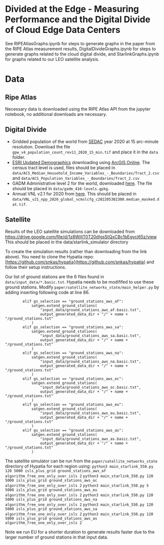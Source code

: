 # Divided at the Edge - Measuring Performance and the Digital Divide of Cloud Edge Data Centers

See RIPEAtlasGraphs.ipynb for steps to generate graphs in the paper from the RIPE Atlas measurement results, DigitalDivideGraphs.ipynb for steps to generate graphs related to the cloud digital divide, and StarlinkGraphs.ipynb for graphs related to our LEO satellite analysis.

# Data

## Ripe Atlas

Necessary data is downloaded using the RIPE Atlas API from the jupyter notebook, no additional downloads are necessary.

## Digital Divide

- Gridded population of the world from [SEDAC](https://sedac.ciesin.columbia.edu/data/set/gpw-v4-population-count-rev11) year 2020 at 15 arc-minute resolution. Download the file `gpw_v4_population_count_rev11_2020_15_min.tif` and place it in the `data` folder.
- [ESRI Updated Demographics](https://doc.arcgis.com/en/esri-demographics/latest/regional-data/updated-demographics.htm) downloading using [ArcGIS Online](https://www.arcgis.com/index.html). The census tract level is used, files should be placed in `data/ACS_Median_Household_Income_Variables_-_Boundaries/Tract_2.csv` and `data/ACS_Population_Variables_-_Boundaries/Tract_2.csv`
- GADM Administrative level 2 for the world, downloaded [here](https://www.gadm.org/data.html). The file should be placed in `data/gadm_410-levels.gpkg`.
- Annual VNL v2.1 for 2020 from [here](https://eogdata.mines.edu/nighttime_light/annual/v21/). This should be placed in `data/VNL_v21_npp_2020_global_vcmslcfg_c202205302300.median_masked.dat.tif`.

## Satellite

Results of the LEO satellite simulations can be downloaded from https://drive.google.com/file/d/1z8WjIIT0T20dIgsStQxCBc1bEgvcj65z/view This should be placed in the data/starlink_simulator directory

To create the simulation results (rather than downloading from the link above). You need to clone the Hypatia repo: [https://github.com/snkas/hypatia](https://github.com/snkas/hypatia) and follow their setup instructions.

Our list of ground stations are the 6 files found in `data/input_data/*.basic.txt`. Hypatia needs to be modififed to use these ground stations. Modify `paper/satellite_networks_state/main_helper.py` by adding inserting following code at line 86.

```
        elif gs_selection == "ground_stations_aws_af":
            satgen.extend_ground_stations(
                "input_data/ground_stations_aws_af.basic.txt",
                output_generated_data_dir + "/" + name + "/ground_stations.txt"
            )
        elif gs_selection == "ground_stations_aws_sa":
            satgen.extend_ground_stations(
                "input_data/ground_stations_aws_sa.basic.txt",
                output_generated_data_dir + "/" + name + "/ground_stations.txt"
            )
        elif gs_selection == "ground_stations_aws_na":
            satgen.extend_ground_stations(
                "input_data/ground_stations_aws_na.basic.txt",
                output_generated_data_dir + "/" + name + "/ground_stations.txt"
            )
        elif gs_selection == "ground_stations_aws_oc":
            satgen.extend_ground_stations(
                "input_data/ground_stations_aws_oc.basic.txt",
                output_generated_data_dir + "/" + name + "/ground_stations.txt"
            )
        elif gs_selection == "ground_stations_aws_eu":
            satgen.extend_ground_stations(
                "input_data/ground_stations_aws_eu.basic.txt",
                output_generated_data_dir + "/" + name + "/ground_stations.txt"
            )
        elif gs_selection == "ground_stations_aws_as":
            satgen.extend_ground_stations(
                "input_data/ground_stations_aws_as.basic.txt",
                output_generated_data_dir + "/" + name + "/ground_stations.txt"
            )
```

The satellite simulator can be run from the `paper/satellite_networks_state` directory of Hypatia for each region using:
`python3 main_starlink_550.py 120 5000 isls_plus_grid ground_stations_aws_af algorithm_free_one_only_over_isls 2`
`python3 main_starlink_550.py 120 5000 isls_plus_grid ground_stations_aws_oc algorithm_free_one_only_over_isls 2`
`python3 main_starlink_550.py 5 5000 isls_plus_grid ground_stations_aws_eu algorithm_free_one_only_over_isls 2`
`python3 main_starlink_550.py 120 5000 isls_plus_grid ground_stations_aws_na algorithm_free_one_only_over_isls 2`
`python3 main_starlink_550.py 120 5000 isls_plus_grid ground_stations_aws_sa algorithm_free_one_only_over_isls 2`
`python3 main_starlink_550.py 120 5000 isls_plus_grid ground_stations_aws_as algorithm_free_one_only_over_isls 2`

Note we run EU for a shorter duration to generate results faster due to the larger number of ground stations in that input data.
